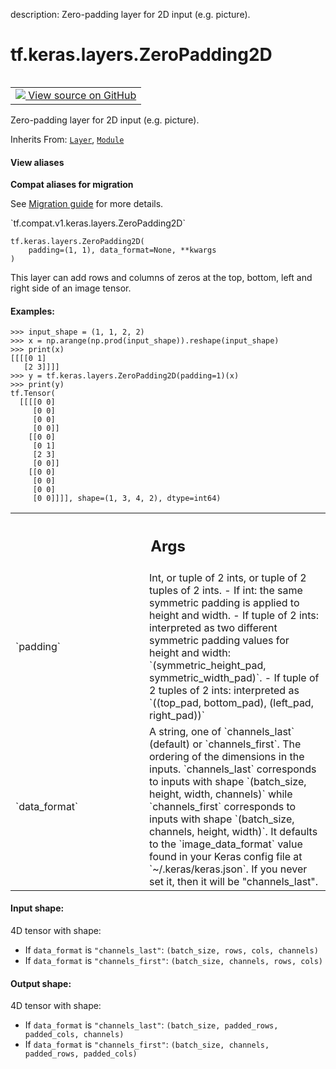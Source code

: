 description: Zero-padding layer for 2D input (e.g. picture).

<div itemscope itemtype="http://developers.google.com/ReferenceObject">
<meta itemprop="name" content="tf.keras.layers.ZeroPadding2D" />
<meta itemprop="path" content="Stable" />
<meta itemprop="property" content="__init__"/>
<meta itemprop="property" content="__new__"/>
</div>

# tf.keras.layers.ZeroPadding2D

<!-- Insert buttons and diff -->

<table class="tfo-notebook-buttons tfo-api nocontent" align="left">
<td>
  <a target="_blank" href="https://github.com/keras-team/keras/tree/v2.9.0/keras/layers/reshaping/zero_padding2d.py#L27-L149">
    <img src="https://www.tensorflow.org/images/GitHub-Mark-32px.png" />
    View source on GitHub
  </a>
</td>
</table>



Zero-padding layer for 2D input (e.g. picture).

Inherits From: [`Layer`](../../../tf/keras/layers/Layer.md), [`Module`](../../../tf/Module.md)

<section class="expandable">
  <h4 class="showalways">View aliases</h4>
  <p>
<b>Compat aliases for migration</b>
<p>See
<a href="https://www.tensorflow.org/guide/migrate">Migration guide</a> for
more details.</p>
<p>`tf.compat.v1.keras.layers.ZeroPadding2D`</p>
</p>
</section>

<pre class="devsite-click-to-copy prettyprint lang-py tfo-signature-link">
<code>tf.keras.layers.ZeroPadding2D(
    padding=(1, 1), data_format=None, **kwargs
)
</code></pre>



<!-- Placeholder for "Used in" -->

This layer can add rows and columns of zeros
at the top, bottom, left and right side of an image tensor.

#### Examples:



```
>>> input_shape = (1, 1, 2, 2)
>>> x = np.arange(np.prod(input_shape)).reshape(input_shape)
>>> print(x)
[[[[0 1]
   [2 3]]]]
>>> y = tf.keras.layers.ZeroPadding2D(padding=1)(x)
>>> print(y)
tf.Tensor(
  [[[[0 0]
     [0 0]
     [0 0]
     [0 0]]
    [[0 0]
     [0 1]
     [2 3]
     [0 0]]
    [[0 0]
     [0 0]
     [0 0]
     [0 0]]]], shape=(1, 3, 4, 2), dtype=int64)
```

<!-- Tabular view -->
 <table class="responsive fixed orange">
<colgroup><col width="214px"><col></colgroup>
<tr><th colspan="2"><h2 class="add-link">Args</h2></th></tr>

<tr>
<td>
`padding`
</td>
<td>
Int, or tuple of 2 ints, or tuple of 2 tuples of 2 ints.
- If int: the same symmetric padding
  is applied to height and width.
- If tuple of 2 ints:
  interpreted as two different
  symmetric padding values for height and width:
  `(symmetric_height_pad, symmetric_width_pad)`.
- If tuple of 2 tuples of 2 ints:
  interpreted as
  `((top_pad, bottom_pad), (left_pad, right_pad))`
</td>
</tr><tr>
<td>
`data_format`
</td>
<td>
A string,
one of `channels_last` (default) or `channels_first`.
The ordering of the dimensions in the inputs.
`channels_last` corresponds to inputs with shape
`(batch_size, height, width, channels)` while `channels_first`
corresponds to inputs with shape
`(batch_size, channels, height, width)`.
It defaults to the `image_data_format` value found in your
Keras config file at `~/.keras/keras.json`.
If you never set it, then it will be "channels_last".
</td>
</tr>
</table>



#### Input shape:

4D tensor with shape:
- If `data_format` is `"channels_last"`:
    `(batch_size, rows, cols, channels)`
- If `data_format` is `"channels_first"`:
    `(batch_size, channels, rows, cols)`



#### Output shape:

4D tensor with shape:
- If `data_format` is `"channels_last"`:
    `(batch_size, padded_rows, padded_cols, channels)`
- If `data_format` is `"channels_first"`:
    `(batch_size, channels, padded_rows, padded_cols)`


